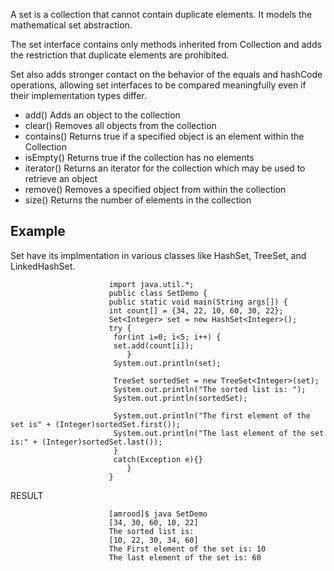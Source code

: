 A set is a collection that cannot contain duplicate elements. It models the mathematical set abstraction. 

The set interface contains only methods inherited from Collection and adds the restriction that duplicate elements are
prohibited.

Set also adds stronger contact on the behavior of the equals and hashCode operations, allowing set interfaces to be compared
meaningfully even if their implementation types differ.

- add()
  Adds an object to the collection
- clear()
  Removes all objects from the collection
- contains()
  Returns true if a specified object is an element within the Collection
- isEmpty()
  Returns true if the collection has no elements
- iterator()
  Returns an iterator for the collection which may be used to retrieve an object
- remove()
  Removes a specified object from within the collection
- size()
  Returns the number of elements in the collection
  
<h2>Example</h2>  
Set have its implmentation in various classes like HashSet, TreeSet, and LinkedHashSet. 

                          import java.util.*;
                          public class SetDemo {
                          public static void main(String args[]) {
                          int count[] = {34, 22, 10, 60, 30, 22};
                          Set<Integer> set = new HashSet<Integer>();
                          try {
                           for(int i=0; i<5; i++) {
                           set.add(count[i]);
                              }
                           System.out.println(set);
                           
                           TreeSet sortedSet = new TreeSet<Integer>(set);
                           System.out.println("The sorted list is: ");
                           System.out.println(sortedSet);
                           
                           System.out.println("The first element of the set is" + (Integer)sortedSet.first());
                           System.out.println("The last element of the set is:" + (Integer)sortedSet.last());
                           }
                           catch(Exception e){}
                              }
                          }

RESULT

                          [amrood]$ java SetDemo
                          [34, 30, 60, 10, 22]
                          The sorted list is:
                          [10, 22, 30, 34, 60]
                          The First element of the set is: 10
                          The last element of the set is: 60
